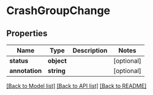 # CrashGroupChange

## Properties
Name | Type | Description | Notes
------------ | ------------- | ------------- | -------------
**status** | **object** |  | [optional] 
**annotation** | **string** |  | [optional] 

[[Back to Model list]](../README.md#documentation-for-models) [[Back to API list]](../README.md#documentation-for-api-endpoints) [[Back to README]](../README.md)


